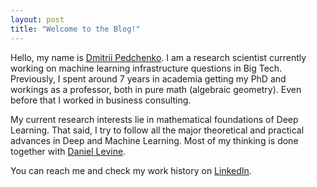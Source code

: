 ```yaml
---
layout: post
title: "Welcome to the Blog!"
---
```


Hello, my name is [Dmitrii Pedchenko](https://www.linkedin.com/in/dmitrii-pedchenko-7464b11b0/). I am a research scientist currently working on machine learning infrastructure questions in Big Tech. Previously, I spent around 7 years in academia getting my PhD and workings as a professor, both in pure math (algebraic geometry). Even before that I worked in business consulting.

My current research interests lie in mathematical foundations of Deep Learning. That said, I try to follow all the major theoretical and practical advances in Deep and Machine Learning. Most of my thinking is done together with [Daniel Levine](https://www.linkedin.com/in/danielflevine/).

You can reach me and check my work history on [LinkedIn](https://www.linkedin.com/in/dmitrii-pedchenko-7464b11b0/).
